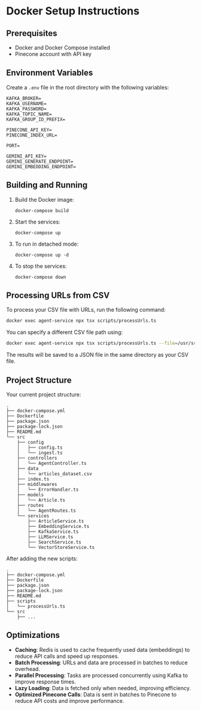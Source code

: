 # Docker Setup Instructions

## Prerequisites

- Docker and Docker Compose installed
- Pinecone account with API key

## Environment Variables

Create a `.env` file in the root directory with the following variables:

```
KAFKA_BROKER=
KAFKA_USERNAME=
KAFKA_PASSWORD=
KAFKA_TOPIC_NAME=
KAFKA_GROUP_ID_PREFIX=

PINECONE_API_KEY=
PINECONE_INDEX_URL=

PORT=

GEMINI_API_KEY=
GEMINI_GENERATE_ENDPOINT=
GEMINI_EMBEDDING_ENDPOINT=
```

## Building and Running

1. Build the Docker image:
   ```
   docker-compose build
   ```

2. Start the services:
   ```
   docker-compose up
   ```

3. To run in detached mode:
   ```
   docker-compose up -d
   ```

4. To stop the services:
   ```
   docker-compose down
   ```

## Processing URLs from CSV

To process your CSV file with URLs, run the following command:

```bash
docker exec agent-service npx tsx scripts/processUrls.ts
```

You can specify a different CSV file path using:

```bash
docker exec agent-service npx tsx scripts/processUrls.ts --file=/usr/src/app/src/data/your-file.csv
```

The results will be saved to a JSON file in the same directory as your CSV file.

## Project Structure

Your current project structure:
```
.
├── docker-compose.yml
├── Dockerfile
├── package.json
├── package-lock.json
├── README.md
└── src
    ├── config
    │   ├── config.ts
    │   └── ingest.ts
    ├── controllers
    │   └── AgentController.ts
    ├── data
    │   └── articles_dataset.csv
    ├── index.ts
    ├── middlewares
    │   └── ErrorHandler.ts
    ├── models
    │   └── Article.ts
    ├── routes
    │   └── AgentRoutes.ts
    └── services
        ├── ArticleService.ts
        ├── EmbeddingService.ts
        ├── KafkaService.ts
        ├── LLMService.ts
        ├── SearchService.ts
        └── VectorStoreService.ts
```

After adding the new scripts:
```
.
├── docker-compose.yml
├── Dockerfile
├── package.json
├── package-lock.json
├── README.md
├── scripts
│   └── processUrls.ts
└── src
    ├── ...
```

## Optimizations

- **Caching**: Redis is used to cache frequently used data (embeddings) to reduce API calls and speed up responses.
- **Batch Processing**: URLs and data are processed in batches to reduce overhead.
- **Parallel Processing**: Tasks are processed concurrently using Kafka to improve response times.
- **Lazy Loading**: Data is fetched only when needed, improving efficiency.
- **Optimized Pinecone Calls**: Data is sent in batches to Pinecone to reduce API costs and improve performance.

